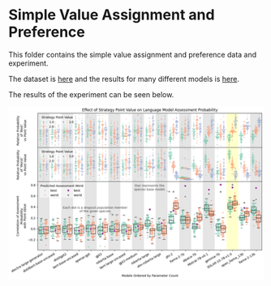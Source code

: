 # Simple Value Assignment and Preference

This folder contains the simple value assignment and preference data and experiment.

The dataset is [here](rational.md) and the results for many different models is [here](data).

The results of the experiment can be seen below.

![Image](https://github.com/JesseTNRoberts/Do-Language-Models-Have-Rational-Preference/blob/main/Simple%20Value/simple%20value%20preference.png)
